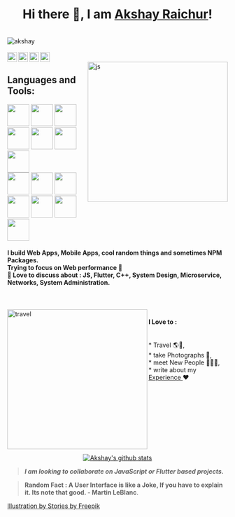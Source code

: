 <h1 align="center">Hi there 👋, I am <a href="https://akshayraichur.com">Akshay Raichur</a>!</h1>


<br/>
<div align="left"> <img src="https://komarev.com/ghpvc/?username=akshayraichur&label=Views&color=blue&style=plastic" alt="akshay" /> </div>
<br/>

<a href="https://twitter.com/Akshayvraichur">
  <img align="left" alt="Akshay's Twitter" width="22px" src="https://cdn.jsdelivr.net/npm/simple-icons@v3/icons/twitter.svg" />
</a>
<a href="https://linkedin.com/in/akshay-raichur">
  <img align="left" alt="Akshay's Linkdein" width="22px" src="https://cdn.jsdelivr.net/npm/simple-icons@v3/icons/linkedin.svg" />
</a>
<a href="https://instagram.com/akshay.raichur/">
  <img align="left" alt="Akshay's Instagram" width="22px" src="https://cdn.jsdelivr.net/npm/simple-icons@v3/icons/instagram.svg" />
</a>
<a href="mailto:contact@akshayraichur.com">
  <img src="https://img.icons8.com/doodle/50/000000/email.png" width="22px"/>
</a>
<br/>
<img align="right" alt="js" src="http://static.akshayraichur.com/images/os.gif" width="320px" />

<h2 align="left"> Languages and Tools: </h2>
<span>
<img src="https://img.icons8.com/color/48/000000/nodejs.png" width="50px" />
<img src="https://img.icons8.com/color/48/000000/javascript.png" width="50px"/>
<img src="https://img.icons8.com/plasticine/100/000000/react.png" width="50px"/>
  <img src="https://img.icons8.com/color/48/000000/typescript.png" width="50px"/>
<img src="https://img.icons8.com/color/48/000000/flutter.png" width="50px"/>
<img src="https://img.icons8.com/color/48/000000/c-plus-plus-logo.png" width="50px"/>
<img src="https://img.icons8.com/color/48/000000/python.png" width="50px"/>
</span>

<br/>

<span>
  <img src="https://img.icons8.com/plasticine/100/000000/final-cut-pro-x.png" width="50px"/>
  <img src="https://img.icons8.com/fluent/48/000000/adobe-xd.png" width="50px"/>
  <img src="https://img.icons8.com/fluent/48/000000/adobe-lightroom.png" width="50px"/>
  <img src="https://img.icons8.com/color/48/000000/adobe-illustrator.png" width="50px"/>
  <img src="https://img.icons8.com/fluent/48/000000/adobe-photoshop.png" width="50px"/>
  <img src="https://img.icons8.com/windows/32/000000/figma.png" width="50px"/>
  <img src="https://img.icons8.com/fluent/48/000000/visual-studio-code-2019.png" width="50px"/>
</span>


<h4>
  I build Web Apps, Mobile Apps, cool random things and sometimes NPM Packages.  <br/>
  Trying to focus on Web performance 🚀 <br/>
  💬  Love to discuss about : JS, Flutter, C++, System Design, Microservice, Networks, System Administration. <br/>
</h4>
<br/>
<br/>


<img align="left" alt="travel" src="http://static.akshayraichur.com/images/nomad-1.gif" width="320px" />

<div>
  
  #### I Love to :  
  <br/> * Travel 🌎🛫, 
  <br/> * take Photographs 📸, 
  <br/> * meet New People 💁🏻‍♂️, 
  <br/> * write about my <a href="https://akshayraichur.wordpress.com">Experience </a>  ❤️ 
  
</div>

<br/>
<br/>
<br/>
<br/>
<br/>
<br/>
<br/>
<br/>
<br/>

<div align="center">
  <a href="https://github.com/akshayraichur">
  <img align="center" src="https://github-readme-stats.vercel.app/api?username=akshayraichur&show_icons=true&theme=dark&line_height=27" alt="Akshay's github stats"/>
</a>
</div>

> ***I am looking to collaborate on JavaScript or Flutter based projects.***

> **Random Fact : A User Interface is like a Joke, If you have to explain it. Its note that good. - Martin LeBlanc**.

<a align="center" href="https://stories.freepik.com/internet">Illustration by Stories by Freepik</a>

<!--
**akshayraichur/akshayraichur** is a ✨ _special_ ✨ repository because its `README.md` (this file) appears on your GitHub profile.

Here are some ideas to get you started:

- 🔭 I’m currently working on ...
- 🌱 I’m currently learning ...
- 👯 I’m looking to collaborate on ...
- 🤔 I’m looking for help with ...
- 💬 Ask me about ...
- 📫 How to reach me: ...
- 😄 Pronouns: ...
- ⚡ Fun fact: ...
-->
